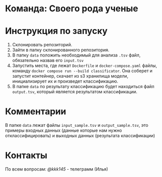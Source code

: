 # Команда: Своего рода ученые

# Инструкция по запуску
1. Склонировать репозиторий.
2. Зайти в папку склонированного репозитория.
3. В папку ```data``` положить необходимый для анализа ```.tsv``` файл, обязательно назвав его ```input.tsv```
4. Запустить места, где лежат ```Dockerfile``` и ```docker-compose.yaml``` файлы,  команду ```docker compose run --build classificator```. Она соберет и запустит контейнер, скачает из s3 хранилища модели, инициализирует их и произведет классификацию.
5. В папке ```data``` по результату классификацию будет находиться файл ```output.tsv```, который является результатом классификации.


# Комментарии 
В папке ```data``` лежат файлы ```input_sample.tsv``` и ```output_sample.tsv```, это примеры входных данных (данные которые нам нужно отклассифицировать) и выходных данных (результата классификации)

# Контакты
По всем вопросам:
*@kkk145* - телеграмм (Илья)
